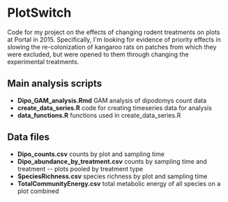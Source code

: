 # PlotSwitch
Code for my project on the effects of changing rodent treatments on plots at Portal in 2015. Specifically, I'm looking for evidence of priority effects in slowing the re-colonization of kangaroo rats on patches from which they were excluded, but were opened to them through changing the experimental treatments. 

## Main analysis scripts
  * __Dipo_GAM_analysis.Rmd__ GAM analysis of dipodomys count data
  * __create_data_series.R__ code for creating timeseries data for analysis
  * __data_functions.R__ functions used in create_data_series.R

## Data files
  * __Dipo_counts.csv__ counts by plot and sampling time
  * __Dipo_abundance_by_treatment.csv__ counts by sampling time and treatment -- plots pooled by treatment type
  * __SpeciesRichness.csv__ species richness by plot and sampling time
  * __TotalCommunityEnergy.csv__ total metabolic energy of all species on a plot combined
